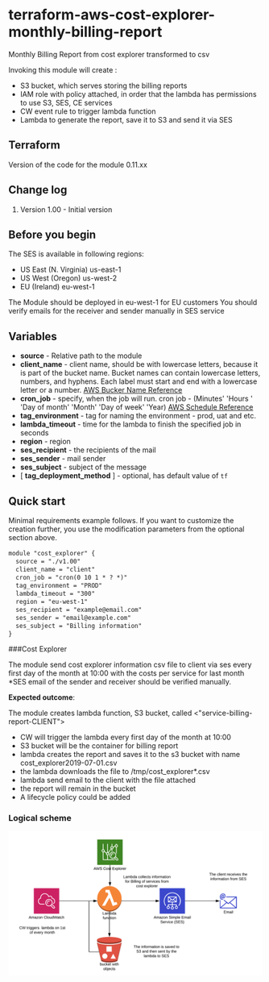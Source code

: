 # terraform-aws-cost-explorer-monthly-billing-report
Monthly Billing Report from cost explorer transformed to csv

Invoking this module will create :
- S3 bucket, which serves storing the billing
 reports
- IAM role with policy attached, in order that the lambda has permissions to
 use S3, SES, CE services
 - CW event rule to trigger lambda function
 - Lambda to generate the report, save it to S3 and send it via SES 

## Terraform
Version of the code for the module 0.11.xx 

## Change log
1. Version 1.00 - Initial version

## Before you begin
The SES is available in following regions:

- US East (N. Virginia)	us-east-1
- US West (Oregon)	us-west-2
- EU (Ireland)	eu-west-1

The Module should be deployed in eu-west-1 for EU customers
You should verify emails for the receiver and sender manually in SES service




## Variables
* **source** - Relative path to the module
* **client_name** - client name, should be with lowercase letters, because it is
 part of the bucket name. Bucket
 names can contain lowercase letters, numbers, and hyphens. Each label must start and end with a lowercase letter or a number.
[AWS Bucker Name Reference](https://docs.aws.amazon.com/AmazonS3/latest/dev/BucketRestrictions.html)
* **cron_job** - specify, when the job will run. cron job - (Minutes' 'Hours
' 'Day of month' 'Month' 'Day of week' 'Year)
[AWS Schedule Reference](https://docs.aws.amazon.com/AmazonCloudWatch/latest/events/ScheduledEvents.html)
* **tag_environment** - tag for naming the environment - prod, uat and etc.
* **lambda_timeout** - time for the lambda to finish the specified job in
 seconds
* **region** - region
* **ses_recipient** - the recipients of the mail
* **ses_sender** - mail sender
* **ses_subject** - subject of the message
* [ **tag_deployment_method** ] - optional, has default value of `tf`
 
## Quick start
Minimal requirements example follows. If you want to customize the creation further,
you use the modification parameters from the optional section above. 

```hcl
module "cost_explorer" {
  source = "./v1.00"
  client_name = "client"
  cron_job = "cron(0 10 1 * ? *)"
  tag_environment = "PROD"
  lambda_timeout = "300"
  region = "eu-west-1"
  ses_recipient = "example@email.com"
  ses_sender = "email@example.com"
  ses_subject = "Billing information"
}
```

###Cost Explorer

The module send cost explorer information csv file to client 
via ses every first day of the month
at 10:00 with the costs per service for last month
*SES email of the sender and receiver should be verified manually. 

**Expected outcome**:

The module creates lambda function, S3 bucket, called <"service-billing-report-CLIENT">
- CW will trigger the lambda every first day of the month at 10:00
- S3 bucket will be the container for billing report
- lambda creates the report and saves it to the s3 bucket with name cost_explorer2019-07-01.csv 
- the lambda downloads the file to /tmp/cost_explorer*.csv
- lambda send email to the client with the file attached
- the report will remain in the bucket
- A lifecycle policy could be added

### Logical scheme 
![alt text](SendCostExplorerReport.png)

